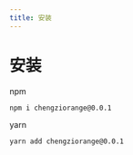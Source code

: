 ```yaml
---
title: 安装
---
```

# 安装

npm
```
npm i chengziorange@0.0.1
```
yarn
```
yarn add chengziorange@0.0.1
```
